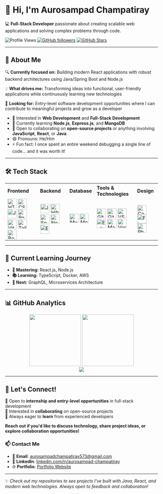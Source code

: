 # 👋 Hi, I'm Aurosampad Champatiray

💻 **Full-Stack Developer** passionate about creating scalable web applications and solving complex problems through code.

![Profile Views](https://komarev.com/ghpvc/?username=AuroSampad2003&label=Profile%20Views&color=blue&style=for-the-badge)
[![GitHub followers](https://img.shields.io/github/followers/AuroSampad2003?label=Followers&style=for-the-badge)](https://github.com/AuroSampad2003?tab=followers)
[![GitHub Stars](https://img.shields.io/github/stars/AuroSampad2003?label=Stars&style=for-the-badge)](https://github.com/AuroSampad2003)

---

## 🚀 About Me

🔍 **Currently focused on:** Building modern React applications with robust backend architectures using Java/Spring Boot and Node.js

💡 **What drives me:** Transforming ideas into functional, user-friendly applications while continuously learning new technologies

🎯 **Looking for:** Entry-level software development opportunities where I can contribute to meaningful projects and grow as a developer

- 👀 Interested in **Web Development** and **Full-Stack Development**
- 🌱 Currently learning **Node.js**, **Express.js**, and **MangoDB**
- 💞️ Open to collaborating on **open-source projects** or anything involving **JavaScript**, **React**, or **Java**
- 😄 Pronouns: He/Him
- ⚡ Fun fact: I once spent an entire weekend debugging a single line of code… and it was worth it!

---
<!--
## 🚀 Featured Projects 

### 🌟 Portfolio Website | [Live Demo](https://portfolio-auro.vercel.app/) | [Code](#)
A responsive personal portfolio showcasing my projects and skills with modern design.
- **Tech Stack:** React, Vite, Tailwind CSS, Vercel
- **Key Features:** Responsive design, smooth animations, contact form, project showcase

### 🔧 Project Name | [Live Demo](#) | [Code](#)
Brief description of what the project does and technologies used.
- **Tech Stack:** Java, Spring Boot, MySQL
- **Key Features:** RESTful API, data persistence, user authentication

### 📱 Another Project | [Live Demo](#) | [Code](#)
Description of your third project highlighting specific achievements.
- **Tech Stack:** Node.js, Express, MongoDB
- **Key Features:** Real-time functionality, database integration, responsive UI

---
-->


## 🛠️ Tech Stack

<table>
  <tr>
    <th align="left">Frontend</th>
    <th align="left">Backend</th>
    <th align="left">Database</th>
    <th align="left">Tools &amp; Technologies</th>
    <th align="left">Design</th>
  </tr>
  <tr>
    <td>
      <img src="https://cdn.jsdelivr.net/gh/devicons/devicon/icons/html5/html5-original.svg" width="30" height="30" alt="HTML5"/>  
      <img src="https://cdn.jsdelivr.net/gh/devicons/devicon/icons/css3/css3-original.svg" width="30" height="30" alt="CSS3"/>  
      <img src="https://cdn.jsdelivr.net/gh/devicons/devicon/icons/javascript/javascript-original.svg" width="30" height="30" alt="JavaScript"/>  
      <img src="https://cdn.jsdelivr.net/gh/devicons/devicon/icons/react/react-original.svg" width="30" height="30" alt="React"/>  
      <img src="https://cdn.jsdelivr.net/gh/devicons/devicon/icons/vitejs/vitejs-original.svg" width="30" height="30" alt="Vite"/>  
      <img src="https://cdn.jsdelivr.net/gh/devicons/devicon/icons/tailwindcss/tailwindcss-original.svg" width="30" height="30" alt="Tailwind CSS"/>  
      <img src="https://cdn.jsdelivr.net/gh/devicons/devicon/icons/bootstrap/bootstrap-original.svg" width="30" height="30" alt="Bootstrap"/>  
    </td>
    <td>
      <img src="https://cdn.jsdelivr.net/gh/devicons/devicon/icons/java/java-original.svg" width="30" height="30" alt="Java"/>  
      <img src="https://cdn.jsdelivr.net/gh/devicons/devicon/icons/hibernate/hibernate-original.svg" width="30" height="30" alt="Hibernate"/>  
      <img src="https://cdn.jsdelivr.net/gh/devicons/devicon/icons/spring/spring-original.svg" width="30" height="30" alt="Spring"/>  
      <img src="https://cdn.jsdelivr.net/gh/devicons/devicon/icons/nodejs/nodejs-original.svg" width="30" height="30" alt="Node.js"/>  
      <img src="https://cdn.jsdelivr.net/gh/devicons/devicon/icons/express/express-original.svg" width="30" height="30" alt="Express.js"/>  
    </td>
    <td>
      <img src="https://cdn.jsdelivr.net/gh/devicons/devicon/icons/mysql/mysql-original.svg" width="30" height="30" alt="MySQL"/>  
      <img src="https://cdn.jsdelivr.net/gh/devicons/devicon/icons/mongodb/mongodb-original.svg" width="30" height="30" alt="MongoDB"/>  
    </td>
    <td>
      <img src="https://cdn.jsdelivr.net/gh/devicons/devicon/icons/git/git-original.svg" width="30" height="30" alt="Git"/>  
      <img src="https://cdn.jsdelivr.net/gh/devicons/devicon/icons/github/github-original.svg" width="30" height="30" alt="GitHub"/>  
      <img src="https://cdn.jsdelivr.net/gh/devicons/devicon/icons/vscode/vscode-original.svg" width="30" height="30" alt="VS Code"/>  
      <img src="https://cdn.jsdelivr.net/gh/devicons/devicon/icons/eclipse/eclipse-original.svg" width="30" height="30" alt="Eclipse"/>  
      <img src="https://cdn.jsdelivr.net/gh/devicons/devicon/icons/maven/maven-original.svg" width="30" height="30" alt="Maven"/>  
      <img src="https://cdn.jsdelivr.net/gh/devicons/devicon/icons/vercel/vercel-original.svg" width="30" height="30" alt="Vercel"/>  
    </td>
    <td>
      <img src="https://cdn.jsdelivr.net/gh/devicons/devicon/icons/canva/canva-original.svg" width="30" height="30" alt="Canva"/>  
      <img src="https://cdn.jsdelivr.net/gh/devicons/devicon/icons/figma/figma-original.svg" width="30" height="30" alt="Figma"/>  
      <img src="https://cdn.jsdelivr.net/gh/devicons/devicon/icons/photoshop/photoshop-original.svg" width="30" height="30" alt="Photoshop"/>  
    </td>
  </tr>
</table>


---

## 💪 Current Learning Journey

- **🎯 Mastering:** React.js, Node.js
- **📚 Learning:** TypeScript, Docker, AWS  
- **🚀 Next:** GraphQL, Microservices Architecture

---

## 📊 GitHub Analytics

<div align="center">
  <img src="https://github-readme-stats.vercel.app/api?username=AuroSampad2003&show_icons=true&theme=radical&hide_border=true&count_private=true" height="170"/>
  <img src="https://github-readme-stats.vercel.app/api/top-langs/?username=AuroSampad2003&layout=compact&theme=radical&hide_border=true" height="170"/>
</div>

<div align="center">
  <img src="https://github-readme-streak-stats.herokuapp.com/?user=AuroSampad2003&theme=radical&hide_border=true" />
</div>

---

## 🤝 Let's Connect!

💼 Open to **internship and entry-level opportunities** in full-stack development  
🌟 Interested in **collaborating** on open-source projects  
📝 Always eager to **learn** from experienced developers

**Reach out if you'd like to discuss technology, share project ideas, or explore collaboration opportunities!**

### 📫 Contact Me
- 📧 **Email**: [aurosampadchampatiray573@gmail.com](mailto:aurosampadchampatiray573@gmail.com)
- 🔗 **LinkedIn**: [linkedin.com/in/aurosampad-champatiray](https://www.linkedin.com/in/aurosampad-champatiray/)
- 🌐 **Portfolio**: [Portfolio Website](https://portfolio-auro.vercel.app/)

---

✨ *Check out my repositories to see projects I've built with Java, React, and modern web technologies. Always open to feedback and collaboration!*
